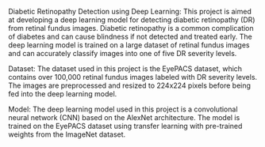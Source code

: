 Diabetic Retinopathy Detection using Deep Learning:
This project is aimed at developing a deep learning model for detecting diabetic retinopathy (DR) from retinal fundus images. Diabetic retinopathy is a common complication of diabetes and can cause blindness if not detected and treated early. The deep learning model is trained on a large dataset of retinal fundus images and can accurately classify images into one of five DR severity levels.

Dataset:
The dataset used in this project is the EyePACS dataset, which contains over 100,000 retinal fundus images labeled with DR severity levels. The images are preprocessed and resized to 224x224 pixels before being fed into the deep learning model.

Model:
The deep learning model used in this project is a convolutional neural network (CNN) based on the AlexNet architecture. The model is trained on the EyePACS dataset using transfer learning with pre-trained weights from the ImageNet dataset.
